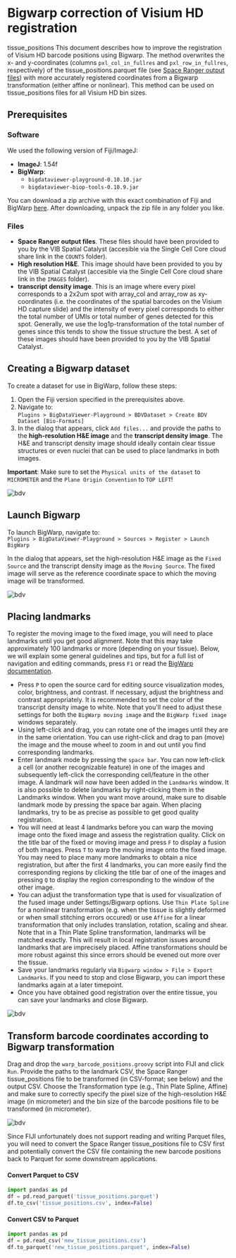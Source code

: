 # Bigwarp correction of Visium HD registration
 tissue_positions
This document describes how to improve the registration of Visium HD barcode positions using Bigwarp. The method overwrites the x- and y-coordinates (columns `pxl_col_in_fullres` and `pxl_row_in_fullres`, respectively) of the tissue_positions.parquet file (see [Space Ranger output files](https://www.10xgenomics.com/support/software/space-ranger/latest/analysis/outputs/spatial-outputs)) with more accurately registered coordinates from a Bigwarp transformation (either affine or nonlinear). This method can be used on tissue_positions files for all Visium HD bin sizes.

## Prerequisites
### Software
We used the following version of Fiji/ImageJ:

- **ImageJ**: 1.54f
- **BigWarp**:
  - `bigdataviewer-playground-0.10.10.jar`
  - `bigdataviewer-biop-tools-0.10.9.jar`

You can download a zip archive with this exact combination of Fiji and BigWarp [here](https://objectstor.vib.be/s00-spatial.catalyst-team/sw/fiji-bigwarp/fiji-win64-bigwarp-9.1.3.zip). After downloading, unpack the zip file in any folder you like.

### Files
- **Space Ranger output files**. These files should have been provided to you by the VIB Spatial Catalyst (accesible via the Single Cell Core cloud share link in the `COUNTS` folder).
- **High resolution H&E**. This image should have been provided to you by the VIB Spatial Catalyst (accesible via the Single Cell Core cloud share link in the `IMAGES` folder).
- **transcript density image**. This is an image where every pixel corresponds to a 2x2um spot with array_col and array_row as xy-coordinates (i.e. the coordinates of the spatial barcodes on the Visium HD capture slide) and the intensity of every pixel corresponds to either the total number of UMIs or total number of genes detected for this spot. Generally, we use the log1p-transformation of the total number of genes since this tends to show the tissue structure the best. A set of these images should have been provided to you by the VIB Spatial Catalyst.

## Creating a Bigwarp dataset

To create a dataset for use in BigWarp, follow these steps:

1. Open the Fiji version specified in the prerequisites above.
2. Navigate to:  
   `Plugins > BigDataViewer-Playground > BDVDataset > Create BDV Dataset [Bio-Formats]`
3. In the dialog that appears, click `Add files...` and provide the paths to the **high-resolution H&E image** and the **transcript density image**. The H&E and transcript density image should ideally contain clear tissue structures or even nuclei that can be used to place landmarks in both images.

**Important**: Make sure to set the `Physical units of the dataset` to `MICROMETER` and the `Plane Origin Convention` to `TOP LEFT`!

![bdv](docs/create_bdv_dataset_bioformats.png)

## Launch Bigwarp

To launch BigWarp, navigate to:  
`Plugins > BigDataViewer-Playground > Sources > Register > Launch BigWarp`

In the dialog that appears, set the high-resolution H&E image as the `Fixed Source` and the transcript density image as the `Moving Source`. The fixed image will serve as the reference coordinate space to which the moving image will be transformed.

![bdv](docs/launch_bigwarp.png)

## Placing landmarks

To register the moving image to the fixed image, you will need to place landmarks until you get good alignment. Note that this may take approximately 100 landmarks or more (depending on your tissue).  Below, we will explain some general guidelines and tips, but for a full list of navigation and editing commands, press `F1` or read the [BigWarp documentation](https://imagej.net/plugins/bigwarp).

- Press `P` to open the source card for editing source visualization modes, color, brightness, and contrast. If necessary, adjust the brightness and contrast appropriately. It is recommended to set the color of the transcript density image to white. Note that you'll need to adjust these settings for both the `BigWarp moving image` and the `BigWarp fixed image` windows separately.
- Using left-click and drag, you can rotate one of the images until they are in the same orientation. You can use right-click and drag to pan (move) the image and the mouse wheel to zoom in and out until you find corresponding landmarks.
- Enter landmark mode by pressing the `space bar`. You can now left-click a cell (or another recognizable feature) in one of the images and subsequently left-click the corresponding cell/feature in the other image. A landmark will now have been added in the `Landmarks` window. It is also possible to delete landmarks by right-clicking them in the Landmarks window. When you want move around, make sure to disable landmark mode by pressing the space bar again. When placing landmarks, try to be as precise as possible to get good quality registration.
- You will need at least 4 landmarks before you can warp the moving image onto the fixed image and assess the registration quality. Click on the title bar of the fixed or moving image and press `F` to display a fusion of both images. Press `T` to warp the moving image onto the fixed image. You may need to place many more landmarks to obtain a nice registration, but after the first 4 landmarks, you can more easily find the corresponding regions by clicking the title bar of one of the images and pressing `Q` to display the region corresponding to the window of the other image.
- You can adjust the transformation type that is used for visualization of the fused image under Settings/Bigwarp options. Use `Thin Plate Spline` for a nonlinear transformation (e.g. when the tissue is slightly deformed or when small stitching errors occured) or use `Affine` for a linear transformation that only includes translation, rotation, scaling and shear. Note that in a Thin Plate Spline transformation, landmarks will be matched exactly. This will result in local registration issues around landmarks that are imprecisely placed. Affine transformations should be more robust against this since errors should be evened out more over the tissue.
- Save your landmarks regularly via `Bigwarp window > File > Export Landmarks`. If you need to stop and close Bigwarp, you can import these landmarks again at a later timepoint.
- Once you have obtained good registration over the entire tissue, you can save your landmarks and close Bigwarp.

![bdv](docs/save_landmarks.png)

## Transform barcode coordinates according to Bigwarp transformation
Drag and drop the `warp_barcode_positions.groovy` script into FIJI and click `Run`. Provide the paths to the landmark CSV, the Space Ranger tissue_positions file to be transformed (in CSV-format; see below) and the output CSV. Choose the Transformation type (e.g., Thin Plate Spline, Affine) and make sure to correctly specify the pixel size of the high-resolution H&E image (in micrometer) and the bin size of the barcode positions file to be transformed (in micrometer).

![bdv](docs/warp_barcode_positions.png)

Since FIJI unfortunately does not support reading and writing Parquet files, you will need to convert the Space Ranger tissue_positions file to CSV first and potentially convert the CSV file containing the new barcode positions back to Parquet for some downstream applications.

#### Convert Parquet to CSV

```python
import pandas as pd
df = pd.read_parquet('tissue_positions.parquet')
df.to_csv('tissue_positions.csv', index=False)
```

#### Convert CSV to Parquet
```python
import pandas as pd
df = pd.read_csv('new_tissue_positions.csv')
df.to_parquet('new_tissue_positions.parquet', index=False)

```
